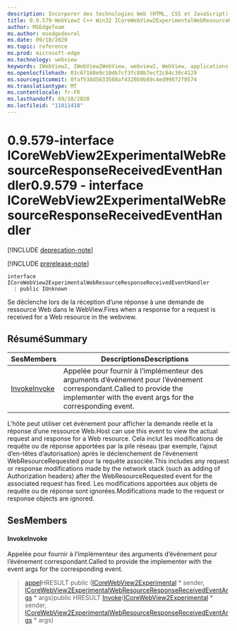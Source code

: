 ```yaml
---
description: Incorporer des technologies Web (HTML, CSS et JavaScript) dans vos applications natives avec le contrôle Microsoft Edge WebView2
title: 0.9.579-WebView2 C++ Win32 ICoreWebView2ExperimentalWebResourceResponseReceivedEventHandler
author: MSEdgeTeam
ms.author: msedgedevrel
ms.date: 09/10/2020
ms.topic: reference
ms.prod: microsoft-edge
ms.technology: webview
keywords: IWebView2, IWebView2WebView, webview2, WebView, applications Win32, Win32, Edge, ICoreWebView2, ICoreWebView2Controller, contrôle de navigateur, html Edge, ICoreWebView2ExperimentalWebResourceResponseReceivedEventHandler
ms.openlocfilehash: 03c67160e9c10db7cf3fc88b7ecf2c84c30c4129
ms.sourcegitcommit: 0faf538d5033508af4320b9b89c4ed99872f0574
ms.translationtype: MT
ms.contentlocale: fr-FR
ms.lasthandoff: 09/10/2020
ms.locfileid: "11011418"
---
```

# <span data-ttu-id="69bd7-104">0.9.579-interface ICoreWebView2ExperimentalWebResourceResponseReceivedEventHandler</span><span class="sxs-lookup"><span data-stu-id="69bd7-104">0.9.579 - interface ICoreWebView2ExperimentalWebResourceResponseReceivedEventHandler</span></span> 

[!INCLUDE [deprecation-note](../../includes/deprecation-note.md)]

[!INCLUDE [prerelease-note](../../includes/prerelease-note.md)]

```
interface ICoreWebView2ExperimentalWebResourceResponseReceivedEventHandler
  : public IUnknown
```

<span data-ttu-id="69bd7-105">Se déclenche lors de la réception d’une réponse à une demande de ressource Web dans le WebView.</span><span class="sxs-lookup"><span data-stu-id="69bd7-105">Fires when a response for a request is received for a Web resource in the webview.</span></span>

## <span data-ttu-id="69bd7-106">Résumé</span><span class="sxs-lookup"><span data-stu-id="69bd7-106">Summary</span></span>

 <span data-ttu-id="69bd7-107">Ses</span><span class="sxs-lookup"><span data-stu-id="69bd7-107">Members</span></span>                        | <span data-ttu-id="69bd7-108">Descriptions</span><span class="sxs-lookup"><span data-stu-id="69bd7-108">Descriptions</span></span>
--------------------------------|---------------------------------------------
[<span data-ttu-id="69bd7-109">Invoke</span><span class="sxs-lookup"><span data-stu-id="69bd7-109">Invoke</span></span>](#invoke) | <span data-ttu-id="69bd7-110">Appelée pour fournir à l’implémenteur des arguments d’événement pour l’événement correspondant.</span><span class="sxs-lookup"><span data-stu-id="69bd7-110">Called to provide the implementer with the event args for the corresponding event.</span></span>

<span data-ttu-id="69bd7-111">L’hôte peut utiliser cet événement pour afficher la demande réelle et la réponse d’une ressource Web.</span><span class="sxs-lookup"><span data-stu-id="69bd7-111">Host can use this event to view the actual request and response for a Web resource.</span></span> <span data-ttu-id="69bd7-112">Cela inclut les modifications de requête ou de réponse apportées par la pile réseau (par exemple, l’ajout d’en-têtes d’autorisation) après le déclenchement de l’événement WebResourceRequested pour la requête associée.</span><span class="sxs-lookup"><span data-stu-id="69bd7-112">This includes any request or response modifications made by the network stack (such as adding of Authorization headers) after the WebResourceRequested event for the associated request has fired.</span></span> <span data-ttu-id="69bd7-113">Les modifications apportées aux objets de requête ou de réponse sont ignorées.</span><span class="sxs-lookup"><span data-stu-id="69bd7-113">Modifications made to the request or response objects are ignored.</span></span>

## <span data-ttu-id="69bd7-114">Ses</span><span class="sxs-lookup"><span data-stu-id="69bd7-114">Members</span></span>

#### <span data-ttu-id="69bd7-115">Invoke</span><span class="sxs-lookup"><span data-stu-id="69bd7-115">Invoke</span></span> 

<span data-ttu-id="69bd7-116">Appelée pour fournir à l’implémenteur des arguments d’événement pour l’événement correspondant.</span><span class="sxs-lookup"><span data-stu-id="69bd7-116">Called to provide the implementer with the event args for the corresponding event.</span></span>

> <span data-ttu-id="69bd7-117">[appel](#invoke)HRESULT public ([ICoreWebView2Experimental](icorewebview2experimental.md) \* sender, [ICoreWebView2ExperimentalWebResourceResponseReceivedEventArgs](icorewebview2experimentalwebresourceresponsereceivedeventargs.md) \* args)</span><span class="sxs-lookup"><span data-stu-id="69bd7-117">public HRESULT [Invoke](#invoke)([ICoreWebView2Experimental](icorewebview2experimental.md) \* sender, [ICoreWebView2ExperimentalWebResourceResponseReceivedEventArgs](icorewebview2experimentalwebresourceresponsereceivedeventargs.md) \* args)</span></span>

